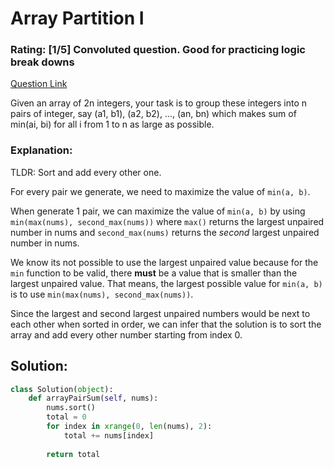 # Array Partition I
### Rating: [1/5] Convoluted question. Good for practicing logic break downs
[Question Link](https://leetcode.com/problems/array-partition-i/)  

Given an array of 2n integers, your task is to group these integers into n pairs of integer, say (a1, b1), (a2, b2), ..., (an, bn) which makes sum of min(ai, bi) for all i from 1 to n as large as possible.    

### Explanation:
TLDR: Sort and add every other one.

For every pair we generate, we need to maximize the value of ```min(a, b)```. 

When generate 1 pair, we can maximize the value of ```min(a, b)``` by using ```min(max(nums), second_max(nums))```
where ```max()``` returns the largest unpaired number in nums and ```second_max(nums)``` returns the *second* largest unpaired number in nums.

We know its not possible to use the largest unpaired value because for the ```min``` function to be valid, there **must** be a value that is smaller than the largest unpaired value. That means, the largest possible value for ```min(a, b)``` is to use 
```min(max(nums), second_max(nums))```.

Since the largest and second largest unpaired numbers would be next to each other when sorted in order, we can infer that the solution is to sort the array and add every other number starting from index 0.

## Solution:
```Python
class Solution(object):
    def arrayPairSum(self, nums):
        nums.sort()
        total = 0
        for index in xrange(0, len(nums), 2):
            total += nums[index]
            
        return total
```
